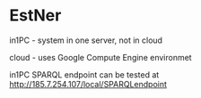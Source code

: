 # EstNer

in1PC - system in one server, not in cloud

cloud - uses Google Compute Engine environmet


in1PC  SPARQL endpoint can be tested at <a href="http://185.7.254.107/local/SPARQLendpoint/">http://185.7.254.107/local/SPARQLendpoint</a>

